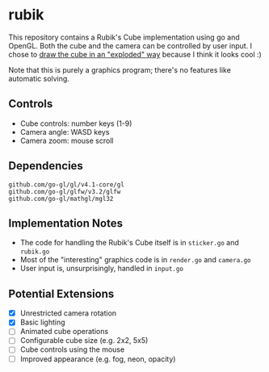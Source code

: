 # rubik

This repository contains a Rubik's Cube implementation using go and OpenGL.  Both the cube and the camera can be controlled by user input.  I chose to [draw the cube in an "exploded" way](https://github.com/robot-dreams/rubik/blob/master/screenshot.png) because I think it looks cool :)

Note that this is purely a graphics program; there's no features like automatic solving.

## Controls

- Cube controls: number keys (1-9)
- Camera angle: WASD keys
- Camera zoom: mouse scroll

## Dependencies

```
github.com/go-gl/gl/v4.1-core/gl
github.com/go-gl/glfw/v3.2/glfw
github.com/go-gl/mathgl/mgl32
```

## Implementation Notes

- The code for handling the Rubik's Cube itself is in `sticker.go` and `rubik.go`
- Most of the "interesting" graphics code is in `render.go` and `camera.go`
- User input is, unsurprisingly, handled in `input.go`

## Potential Extensions

- [x] Unrestricted camera rotation
- [x] Basic lighting
- [ ] Animated cube operations
- [ ] Configurable cube size (e.g. 2x2, 5x5)
- [ ] Cube controls using the mouse
- [ ] Improved appearance (e.g. fog, neon, opacity)
